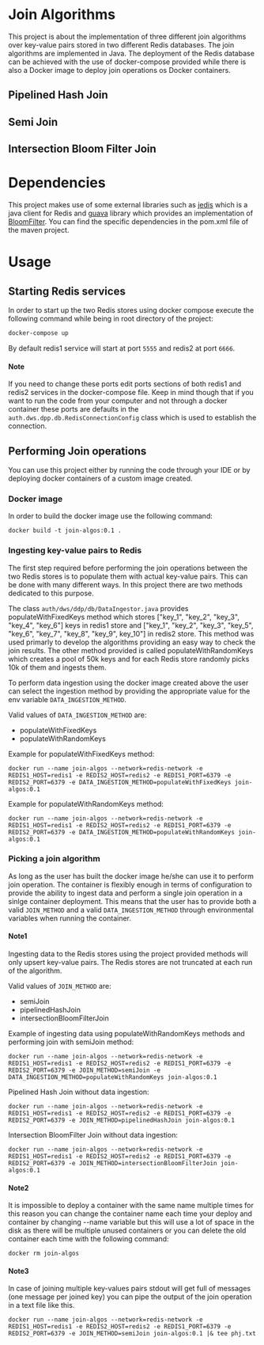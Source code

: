 # Join Algorithms
This project is about the implementation of three different join algorithms over key-value pairs stored in two different Redis databases. The join algorithms are implemented in Java. The deployment of the Redis database can be achieved with the use of docker-compose provided while there is also a Docker image to deploy join operations os Docker containers.

## Pipelined Hash Join

## Semi Join

## Intersection Bloom Filter Join

# Dependencies
This project makes use of some external libraries such as [jedis](https://github.com/redis/jedis) which is a java client for Redis and [guava](https://github.com/google/guava) library which provides an implementation of [BloomFilter](https://guava.dev/releases/20.0/api/docs/com/google/common/hash/BloomFilter.html). You can find the specific dependencies in the pom.xml file of the maven project.

# Usage
## Starting Redis services
In order to start up the two Redis stores using docker compose execute the following command while being in root directory of the project:
```sh
docker-compose up
```

By default redis1 service will start at port `5555` and redis2 at port `6666`. 

#### Note
If you need to change these ports edit ports sections of both redis1 and redis2 services in the docker-compose file. Keep in mind though that if you want to run the code from your computer and not through a docker container these ports are defaults in the `auth.dws.dpp.db.RedisConnectionConfig` class which is used to establish the connection.

## Performing Join operations
You can use this project either by running the code through your IDE or by deploying docker containers of a custom image created.

### Docker image
In order to build the docker image use the following command:
```docker
docker build -t join-algos:0.1 .
```

### Ingesting key-value pairs to Redis
The first step required before performing the join operations between the two Redis stores is to populate them with actual key-value pairs. This can be done with many different ways. In this project there are two methods dedicated to this purpose.

The class `auth/dws/ddp/db/DataIngestor.java` provides populateWithFixedKeys method which stores ["key_1", "key_2", "key_3", "key_4", "key_6"] keys in redis1 store and ["key_1", "key_2", "key_3", "key_5", "key_6", "key_7", "key_8", "key_9", key_10"] in redis2 store. This method was used primarly to develop the algorithms providing an easy way to check the join results. The other method provided is called populateWithRandomKeys which creates a pool of 50k keys and for each Redis store randomly picks 10k of them and ingests them.

To perform data ingestion using the docker image created above the user can select the ingestion method by providing the appropriate value for the env variable `DATA_INGESTION_METHOD`.

Valid values of `DATA_INGESTION_METHOD` are:
- populateWithFixedKeys
- populateWithRandomKeys

Example for populateWithFixedKeys method:
```docker
docker run --name join-algos --network=redis-network -e REDIS1_HOST=redis1 -e REDIS2_HOST=redis2 -e REDIS1_PORT=6379 -e REDIS2_PORT=6379 -e DATA_INGESTION_METHOD=populateWithFixedKeys join-algos:0.1
```

Example for populateWithRandomKeys method:
```docker
docker run --name join-algos --network=redis-network -e REDIS1_HOST=redis1 -e REDIS2_HOST=redis2 -e REDIS1_PORT=6379 -e REDIS2_PORT=6379 -e DATA_INGESTION_METHOD=populateWithRandomKeys join-algos:0.1
```

### Picking a join algorithm
As long as the user has built the docker image he/she can use it to perform join operation. The container is flexibly enough in terms of configuration to provide the ability to ingest data and perform a single join operation in a sinlge container deployment. This means that the user has to provide both a valid `JOIN_METHOD` and a valid `DATA_INGESTION_METHOD` through environmental variables when running the container.

#### Note1
Ingesting data to the Redis stores using the project provided methods will only upsert key-value pairs. The Redis stores are not truncated at each run of the algorithm.

Valid values of `JOIN_METHOD` are:
- semiJoin
- pipelinedHashJoin
- intersectionBloomFilterJoin

Example of ingesting data using populateWithRandomKeys methods and performing join with semiJoin method:
```docker
docker run --name join-algos --network=redis-network -e REDIS1_HOST=redis1 -e REDIS2_HOST=redis2 -e REDIS1_PORT=6379 -e REDIS2_PORT=6379 -e JOIN_METHOD=semiJoin -e DATA_INGESTION_METHOD=populateWithRandomKeys join-algos:0.1
```

Pipelined Hash Join without data ingestion:
```docker
docker run --name join-algos --network=redis-network -e REDIS1_HOST=redis1 -e REDIS2_HOST=redis2 -e REDIS1_PORT=6379 -e REDIS2_PORT=6379 -e JOIN_METHOD=pipelinedHashJoin join-algos:0.1
```

Intersection BloomFilter Join without data ingestion:
```docker
docker run --name join-algos --network=redis-network -e REDIS1_HOST=redis1 -e REDIS2_HOST=redis2 -e REDIS1_PORT=6379 -e REDIS2_PORT=6379 -e JOIN_METHOD=intersectionBloomFilterJoin join-algos:0.1
```
#### Note2
It is impossible to deploy a container with the same name multiple times for this reason you can change the container name each time your deploy and container by changing --name variable but this will use a lot of space in the disk as there will be multiple unused containers or you can delete the old container each time with the following command:
```docker
docker rm join-algos
```

#### Note3
In case of joining multiple key-values pairs stdout will get full of messages (one message per joined key) you can pipe the output of the join operation in a text file like this.
```docker
docker run --name join-algos --network=redis-network -e REDIS1_HOST=redis1 -e REDIS2_HOST=redis2 -e REDIS1_PORT=6379 -e REDIS2_PORT=6379 -e JOIN_METHOD=semiJoin join-algos:0.1 |& tee phj.txt
``` 